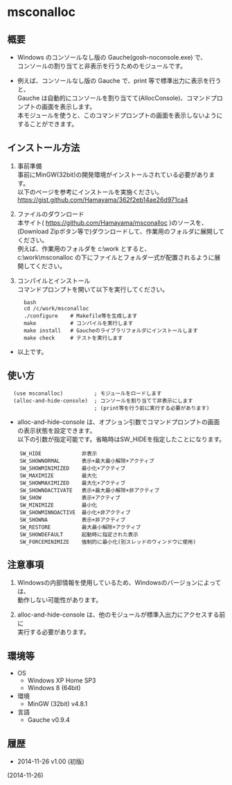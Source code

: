 # msconalloc

## 概要
- Windows のコンソールなし版の Gauche(gosh-noconsole.exe) で、  
  コンソールの割り当てと非表示を行うためのモジュールです。

- 例えば、コンソールなし版の Gauche で、print 等で標準出力に表示を行うと、  
  Gauche は自動的にコンソールを割り当てて(AllocConsole)、コマンドプロンプトの画面を表示します。  
  本モジュールを使うと、このコマンドプロンプトの画面を表示しないようにすることができます。


## インストール方法
1. 事前準備  
   事前にMinGW(32bit)の開発環境がインストールされている必要があります。  
   以下のページを参考にインストールを実施ください。  
   https://gist.github.com/Hamayama/362f2eb14ae26d971ca4

2. ファイルのダウンロード  
   本サイト( https://github.com/Hamayama/msconalloc )のソースを、  
   (Download Zipボタン等で)ダウンロードして、作業用のフォルダに展開してください。  
   例えば、作業用のフォルダを c:\work とすると、  
   c:\work\msconalloc の下にファイルとフォルダ一式が配置されるように展開してください。

3. コンパイルとインストール  
   コマンドプロンプトを開いて以下を実行してください。
   ```
     bash
     cd /c/work/msconalloc
     ./configure    # Makefile等を生成します
     make           # コンパイルを実行します
     make install   # Gaucheのライブラリフォルダにインストールします
     make check     # テストを実行します
   ```

- 以上です。


## 使い方
```
  (use msconalloc)          ; モジュールをロードします
  (alloc-and-hide-console)  ; コンソールを割り当てて非表示にします
                            ; (print等を行う前に実行する必要があります)
```

- alloc-and-hide-console は、オプション引数でコマンドプロンプトの画面の表示状態を設定できます。  
  以下の引数が指定可能です。省略時はSW_HIDEを指定したことになります。
```
    SW_HIDE             非表示
    SW_SHOWNORMAL       表示+最大最小解除+アクティブ
    SW_SHOWMINIMIZED    最小化+アクティブ
    SW_MAXIMIZE         最大化
    SW_SHOWMAXIMIZED    最大化+アクティブ
    SW_SHOWNOACTIVATE   表示+最大最小解除+非アクティブ
    SW_SHOW             表示+アクティブ
    SW_MINIMIZE         最小化
    SW_SHOWMINNOACTIVE  最小化+非アクティブ
    SW_SHOWNA           表示+非アクティブ
    SW_RESTORE          最大最小解除+アクティブ
    SW_SHOWDEFAULT      起動時に指定された表示
    SW_FORCEMINIMIZE    強制的に最小化(別スレッドのウィンドウに使用)
```


## 注意事項
1. Windowsの内部情報を使用しているため、Windowsのバージョンによっては、  
   動作しない可能性があります。

2. alloc-and-hide-console は、他のモジュールが標準入出力にアクセスする前に  
   実行する必要があります。


## 環境等
  - OS
    - Windows XP Home SP3
    - Windows 8 (64bit)
  - 環境
    - MinGW (32bit) v4.8.1
  - 言語
    - Gauche v0.9.4

## 履歴
- 2014-11-26 v1.00 (初版)


(2014-11-26)
